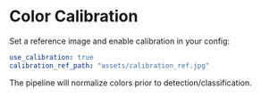 # Color Calibration

Set a reference image and enable calibration in your config:

```yaml
use_calibration: true
calibration_ref_path: "assets/calibration_ref.jpg"
```

The pipeline will normalize colors prior to detection/classification.
